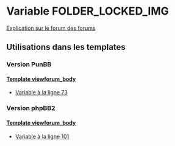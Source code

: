 # Variable FOLDER_LOCKED_IMG
[Explication sur le forum des forums](http://forum.forumactif.com/t294113-listing-des-variables#FOLDER_LOCKED_IMG)
## Utilisations dans les templates
### Version PunBB
#### [Template viewforum_body](punbb/viewforum_body.md)
* [Variable à la ligne 73](../punbb/viewforum_body.tpl#L73)
### Version phpBB2
#### [Template viewforum_body](subsilver/viewforum_body.md)
* [Variable à la ligne 101](../subsilver/viewforum_body.tpl#L101)